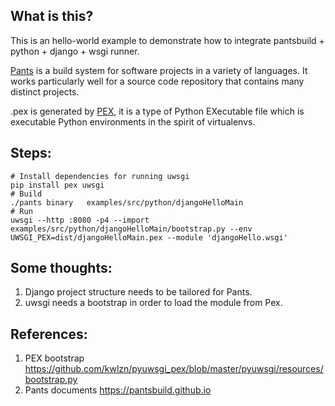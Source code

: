 ## What is this?
This is an hello-world example to demonstrate how to integrate pantsbuild + python + django + wsgi runner.

[Pants](http://pantsbuild.github.io/) is a build system for software projects in a variety of languages. It works particularly well for a source code repository that contains many distinct projects.

.pex is generated by [PEX](https://github.com/pantsbuild/pex), it is a type of Python EXecutable file which is executable Python environments in the spirit of virtualenvs.

## Steps:
    
    # Install dependencies for running uwsgi
    pip install pex uwsgi
    # Build
    ./pants binary   examples/src/python/djangoHelloMain
    # Run
    uwsgi --http :8080 -p4 --import examples/src/python/djangoHelloMain/bootstrap.py --env UWSGI_PEX=dist/djangoHelloMain.pex --module 'djangoHello.wsgi'


## Some thoughts:
1. Django project structure needs to be tailored for Pants.
2. uwsgi needs a bootstrap in order to load the module from Pex.


## References:
1. PEX bootstrap https://github.com/kwlzn/pyuwsgi_pex/blob/master/pyuwsgi/resources/bootstrap.py
2. Pants documents https://pantsbuild.github.io
